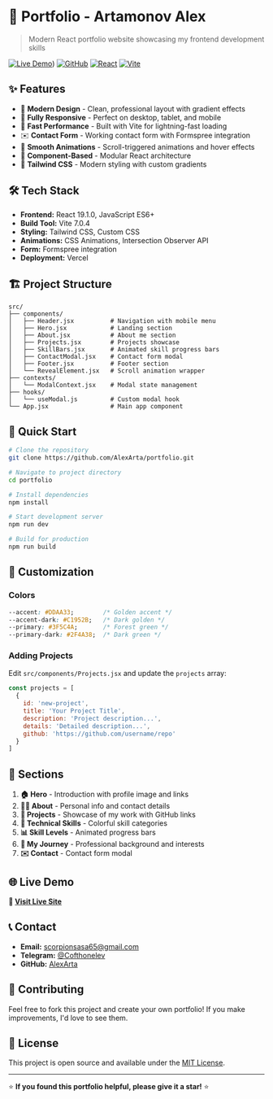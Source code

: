 # 🚀 Portfolio - Artamonov Alex

> Modern React portfolio website showcasing my frontend development skills

[![Live Demo](https://img.shields.io/badge/🌐_Live_Demo-Visit_Site-blue?style=for-the-badge)]([https://portfolio-site-nu-ten-63.vercel.app/))
[![GitHub](https://img.shields.io/badge/📁_GitHub-Repository-black?style=for-the-badge)](https://github.com/AlexArta/portfolio)
[![React](https://img.shields.io/badge/⚛️_React-19.1.0-61DAFB?style=for-the-badge)](https://reactjs.org/)
[![Vite](https://img.shields.io/badge/⚡_Vite-7.0.4-646CFF?style=for-the-badge)](https://vitejs.dev/)

## ✨ Features

- 🎨 **Modern Design** - Clean, professional layout with gradient effects
- 📱 **Fully Responsive** - Perfect on desktop, tablet, and mobile
- 🚀 **Fast Performance** - Built with Vite for lightning-fast loading
- ✉️ **Contact Form** - Working contact form with Formspree integration
- 🎯 **Smooth Animations** - Scroll-triggered animations and hover effects
- 🧩 **Component-Based** - Modular React architecture
- 🎨 **Tailwind CSS** - Modern styling with custom gradients

## 🛠️ Tech Stack

- **Frontend:** React 19.1.0, JavaScript ES6+
- **Build Tool:** Vite 7.0.4
- **Styling:** Tailwind CSS, Custom CSS
- **Animations:** CSS Animations, Intersection Observer API
- **Form:** Formspree integration
- **Deployment:** Vercel

## 🏗️ Project Structure

```
src/
├── components/
│   ├── Header.jsx          # Navigation with mobile menu
│   ├── Hero.jsx            # Landing section
│   ├── About.jsx           # About me section
│   ├── Projects.jsx        # Projects showcase
│   ├── SkillBars.jsx       # Animated skill progress bars
│   ├── ContactModal.jsx    # Contact form modal
│   ├── Footer.jsx          # Footer section
│   └── RevealElement.jsx   # Scroll animation wrapper
├── contexts/
│   └── ModalContext.jsx    # Modal state management
├── hooks/
│   └── useModal.js         # Custom modal hook
└── App.jsx                 # Main app component
```

## 🚀 Quick Start

```bash
# Clone the repository
git clone https://github.com/AlexArta/portfolio.git

# Navigate to project directory
cd portfolio

# Install dependencies
npm install

# Start development server
npm run dev

# Build for production
npm run build
```

## 🎨 Customization

### Colors
```css
--accent: #DDAA33;        /* Golden accent */
--accent-dark: #C1952B;   /* Dark golden */
--primary: #3F5C4A;       /* Forest green */
--primary-dark: #2F4A38;  /* Dark green */
```

### Adding Projects
Edit `src/components/Projects.jsx` and update the `projects` array:

```javascript
const projects = [
  {
    id: 'new-project',
    title: 'Your Project Title',
    description: 'Project description...',
    details: 'Detailed description...',
    github: 'https://github.com/username/repo'
  }
]
```

## 📱 Sections

1. **🏠 Hero** - Introduction with profile image and links
2. **👨‍💻 About** - Personal info and contact details
3. **🚀 Projects** - Showcase of my work with GitHub links
4. **💼 Technical Skills** - Colorful skill categories
5. **📊 Skill Levels** - Animated progress bars
6. **📖 My Journey** - Professional background and interests
7. **✉️ Contact** - Contact form modal

## 🌐 Live Demo

**🔗 [Visit Live Site](https://your-portfolio.vercel.app)**

## 📞 Contact

- **Email:** [scorpionsasa65@gmail.com](mailto:scorpionsasa65@gmail.com)
- **Telegram:** [@Cofthonelev](https://t.me/Cofthonelev)
- **GitHub:** [AlexArta](https://github.com/AlexArta)

## 🤝 Contributing

Feel free to fork this project and create your own portfolio! If you make improvements, I'd love to see them.

## 📄 License

This project is open source and available under the [MIT License](LICENSE).

---

⭐ **If you found this portfolio helpful, please give it a star!** ⭐
